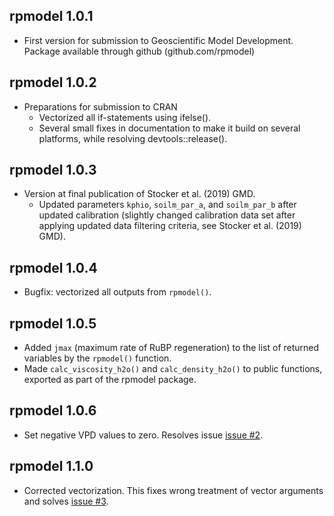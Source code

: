 ## rpmodel 1.0.1

* First version for submission to Geoscientific Model Development. Package available through github (github.com/rpmodel)

## rpmodel 1.0.2

* Preparations for submission to CRAN
    - Vectorized all if-statements using ifelse().
    - Several small fixes in documentation to make it build on several platforms, while resolving devtools::release().
    
## rpmodel 1.0.3

* Version at final publication of Stocker et al. (2019) GMD.
    - Updated parameters `kphio`, `soilm_par_a`, and `soilm_par_b` after updated calibration (slightly changed calibration data set after applying updated data filtering criteria, see Stocker et al. (2019) GMD).

## rpmodel 1.0.4

* Bugfix: vectorized all outputs from `rpmodel()`.

## rpmodel 1.0.5

* Added `jmax` (maximum rate of RuBP regeneration) to the list of returned variables by the `rpmodel()` function.
* Made `calc_viscosity_h2o()` and `calc_density_h2o()` to public functions, exported as part of the rpmodel package.

## rpmodel 1.0.6

* Set negative VPD values to zero. Resolves issue [issue #2](https://github.com/stineb/rpmodel/issues/2).

## rpmodel 1.1.0

* Corrected vectorization. This fixes wrong treatment of vector arguments and solves [issue #3](https://github.com/stineb/rpmodel/issues/3).
